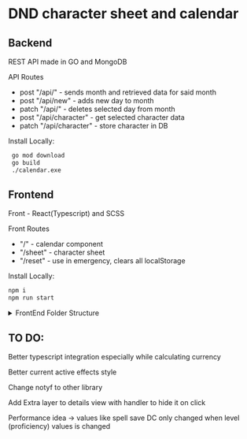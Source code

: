 # DND character sheet and calendar

## Backend

REST API made in GO and MongoDB

API Routes

- post "/api/" - sends month and retrieved data for said month
- post "/api/new" - adds new day to month
- patch "/api/" - deletes selected day from month
- post "/api/character" - get selected character data
- patch "/api/character" - store character in DB

Install Locally:

```sh
 go mod download
 go build
 ./calendar.exe
```

## Frontend

Front - React(Typescript) and SCSS

Front Routes

- "/" - calendar component
- "/sheet" - character sheet
- "/reset" - use in emergency, clears all localStorage

Install Locally:

```sh
npm i
npm run start
```

<details><summary>FrontEnd Folder Structure</summary>
<p>CLI command: tree /F >tree.txt</p>

```
.
│   App.tsx
│   index.tsx
│   react-app-env.d.ts
│   serviceWorker.ts
├───assets
│       GitHub-Mark-64px.png
│       icons8-trash.svg
│       index.css
│       Roboto-Light.ttf
│       UI_icon_expand.svg
├───Calendar
│   │   Calendar.scss
│   │   Calendar.tsx
│   │   index.ts
│   ├───Footer
│   │       index.tsx
│   ├───Month
│   │       Days.tsx
│   │       index.tsx
│   └───Players
│           index.tsx
├───CharacterSheet
│   │   CharacterSheet.scss
│   │   CharacterSheet.tsx
│   │   CurrentComponent.tsx
│   │   index.ts
│   ├───Attacks
│   │       AddAttack.tsx
│   │       index.tsx
│   │       styles.scss
│   ├───Equipment
│   │       AddEquipment.tsx
│   │       index.tsx
│   │       styles.scss
│   ├───QuickAccess
│   │       ChangeUserAndData.tsx
│   │       index.tsx
│   │       styles.scss
│   ├───SavingThrows
│   │       index.tsx
│   │       styles.scss
│   │       ThrowsValues.tsx
│   ├───Skills
│   │       index.tsx
│   │       styles.scss
│   ├───Stats
│   │       index.tsx
│   │       styles.scss
│   ├───Story
│   │       index.tsx
│   │       styles.scss
│   └───TopDisplay
│           index.tsx
│           styles.scss
├───components
│       InputField.tsx
│       InputNumber.tsx
│       NumberSelect.tsx
│       StatButtons.tsx
│       TextAreaField.tsx
├───context
│   └───Character
│           index.tsx
│           reducer.ts
├───hooks
│   └───useCalendar
│           index.ts
├───Services
│   ├───CharacterMethods
│   │       index.ts
│   ├───FetchAPI
│   │       index.ts
│   └───History
│           index.ts
├───tests
│       App.test.tsx
│       setupTests.ts
└───ts
        interfaces.ts
```

</P>
</details>

## TO DO:

Better typescript integration especially while calculating currency

Better current active effects style

Change notyf to other library

Add Extra layer to details view with handler to hide it on click

Performance idea -> values like spell save DC only changed when level (proficiency) values is changed
